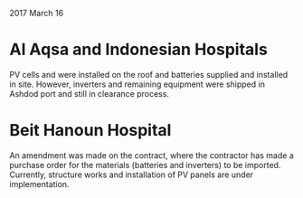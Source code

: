 2017 March 16


Al Aqsa and Indonesian Hospitals
================================

PV cells and were installed on the roof and batteries supplied and installed in site. However, inverters and remaining equipment were shipped in Ashdod port and still in clearance process.


Beit Hanoun Hospital
====================
An amendment was made on the contract, where the contractor has made a purchase order for the materials (batteries and inverters) to be imported. Currently, structure works and installation of PV panels are under implementation.
